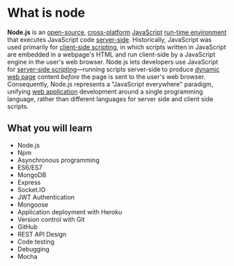 # What is node

**Node.js** is an [open-source](https://en.wikipedia.org/wiki/Open-source_software 'Open-source software'), [cross-platform](https://en.wikipedia.org/wiki/Cross-platform 'Cross-platform') [JavaScript](https://en.wikipedia.org/wiki/JavaScript 'JavaScript') [run-time environment](https://en.wikipedia.org/wiki/Runtime_system 'Runtime system') that executes JavaScript code [server-side](https://en.wikipedia.org/wiki/Server-side 'Server-side'). Historically, JavaScript was used primarily for [client-side scripting](https://en.wikipedia.org/wiki/Client-side_scripting 'Client-side scripting'), in which scripts written in JavaScript are embedded in a webpage's HTML and run client-side by a JavaScript engine in the user's web browser. Node.js lets developers use JavaScript for [server-side scripting](https://en.wikipedia.org/wiki/Server-side_scripting 'Server-side scripting')—running scripts server-side to produce [dynamic web page](https://en.wikipedia.org/wiki/Dynamic_web_page 'Dynamic web page') content _before_ the page is sent to the user's web browser. Consequently, Node.js represents a "JavaScript everywhere" paradigm, unifying [web application](https://en.wikipedia.org/wiki/Web_application 'Web application') development around a single programming language, rather than different languages for server side and client side scripts.

## What you will learn

* Node.js
* Npm
* Asynchronous programming
* ES6/ES7
* MongoDB
* Express
* Socket.IO
* JWT Authentication
* Mongoose
* Application deployment with Heroku
* Version control with Git
* GitHub
* REST API Design
* Code testing
* Debugging
* Mocha
